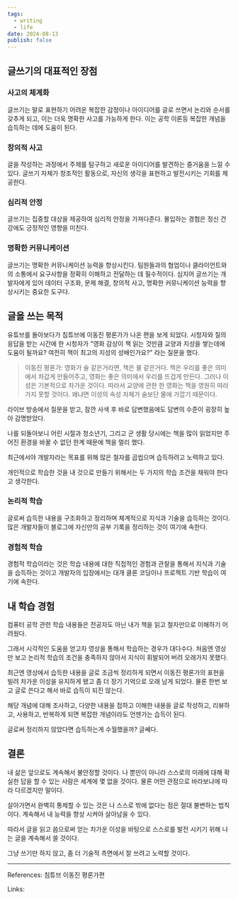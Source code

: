 ```yaml
---
tags:
  - writing
  - life
date: 2024-08-13
publish: false
---
```


## 글쓰기의 대표적인 장점
### 사고의 체계화
글쓰기는 말로 표현하기 어려운 복잡한 감정이나 아이디어를 글로 쓰면서 논리와 순서를 갖추게 되고, 이는 더욱 명확한 사고를 가능하게 한다. 이는 공학 이론등 복잡한 개념을 습득하는 데에 도움이 된다.
### 창의적 사고
글을 작성하는 과정에서 주제를 탐구하고 새로운 아이디어를 발견하는 즐거움을 느낄 수 있다. 
글쓰기 자체가 창조적인 활동으로, 자신의 생각을 표현하고 발전시키는 기회를 제공한다.
### 심리적 안정
글쓰기는 집중할 대상을 제공하여 심리적 안정을 가져다준다. 몰입하는 경험은 정신 건강에도 긍정적인 영향을 미친다.
### 명확한 커뮤니케이션
글쓰기는 명확한 커뮤니케이션 능력을 향상시킨다. 팀원들과의 협업이나 클라이언트와의 소통에서 요구사항을 정확히 이해하고 전달하는 데 필수적이다. 심지어 글쓰기는 개발자에게 있어 데이터 구조화, 문제 해결, 창의적 사고, 명확한 커뮤니케이션 능력을 향상시키는 중요한 도구다.

## 글을 쓰는 목적
유튜브를 돌아보다가 침튜브에 이동진 평론가가 나온 편을 보게 되었다. 시청자와 질의응답을 받는 시간에 한 시청자가 "영화 감상이 책 읽는 것만큼 교양과 지성을 쌓는데에 도움이 될까요? 여전히 책이 최고의 지성의 성배인가요?" 라는 질문을 했다.

> 이동진 평론가: 영화가 술 같은거라면, 책은 물 같은거다.
> 책은 우리를 좋은 의미에서 차갑게 만들어주고, 영화는 좋은 의미에서 우리를 뜨겁게 만든다.
> 그러나 이성은 기본적으로 차가운 것이다. 따라서 교양에 관한 한 영화는 책을 영원히 따라가지 못할 것이다. 왜냐면 이성의 속성 자체가 술보단 물에 가깝기 때문이다.

라이브 방송에서 질문을 받고, 잠깐 사색 후 바로 답변했음에도 답변의 수준이 굉장히 높아 감명받았다.

나를 되돌아보니 어린 시절과 청소년기, 그리고 군 생활 당시에는 책을 많이 읽었지만 주어진 환경을 바꿀 수 없던 한계 때문에 책을 멀리 했다.

최근에서야 개발자라는 목표를 위해 많은 철자를 곱씹으며 습득하려고 노력하고 있다. 

개인적으로 학습한 것을 내 것으로 만들기 위해서는 두 가지의 학습 조건을 채워야 한다고 생각한다.
### 논리적 학습
글로써 습득한 내용을 구조화하고 정리하며 체계적으로 지식과 기술을 습득하는 것이다. 많은 개발자들이 블로그에 자신만의 공부 기록을 정리하는 것이 여기에 속한다.
### 경험적 학습
경험적 학습이라는 것은 학습 내용에 대한 직접적인 경험과 관찰을 통해서 지식과 기술을 습득하는 것이고 개발자의 입장에서는 대개 클론 코딩이나 프로젝트 기반 학습이 여기에 속한다.
## 내 학습 경험

컴퓨터 공학 관련 학습 내용들은 전공자도 아닌 내가 책을 읽고 철자만으로 이해하기 어려웠다.

그래서 시각적인 도움을 얻고자 영상을 통해서 학습하는 경우가 대다수다. 
처음엔 영상만 보고 논리적 학습의 조건을 충족하지 않아서 지식이 휘발되어 버려 오래가지 못했다.

최근엔 영상에서 습득한 내용을 글로 조금씩 정리하게 되면서 이동진 평론가의 표현을 빌려 차가운 이성을 유지하게 됐고 좀 더 장기 기억으로 오래 남게 되었다. 물론 한번 보고 글로 쓴다고 해서 바로 습득이 되진 않는다.

해당 개념에 대해 조사하고, 다양한 내용을 접하고 이해한 내용을 글로 작성하고, 리뷰하고, 사용하고, 반복하게 되면 복잡한 개념이라도 언젠가는 습득이 된다.

글로써 정리하지 않았다면 습득하는게 수월했을까? 글쎄다.
## 결론
내 삶은 앞으로도 계속해서 불안정할 것이다. 나 뿐만이 아니라 스스로의 미래에 대해 확실한 답을 할 수 있는 사람은 세계에 몇 없을 것이다. 물론 어떤 관점으로 바라보냐에 따라 다르겠지만 말이다.

살아가면서 완벽히 통제할 수 있는 것은 나 스스로 밖에 없다는 점은 절대 불변하는 법칙이다. 계속해서 내 능력을 향상 시켜야 살아남을 수 있다. 

따라서 글을 읽고 씀으로써 얻는 차가운 이성을 바탕으로 스스로를 발전 시키기 위해 나는 글을 계속해서 쓸 것이다.

그냥 쓰기만 하지 않고, 좀 더 기술적 측면에서 잘 쓰려고 노력할 것이다.

---
References: 침튜브 이동진 평론가편

Links: 
